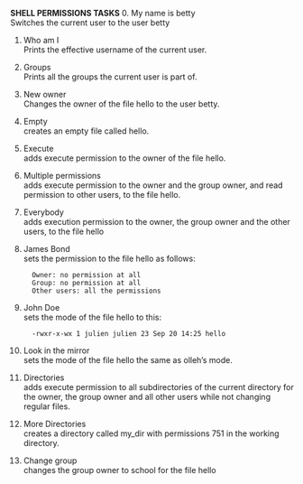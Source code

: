 **SHELL PERMISSIONS TASKS**
0. My name is betty  
	 Switches the current user to the user betty  

1. Who am I  
	 Prints the effective username of the current user.  

2. Groups  
	 Prints all the groups the current user is part of.  

3. New owner  
	 Changes the owner of the file hello to the user betty.  

4. Empty  
	 creates an empty file called hello.  

5. Execute  
	 adds execute permission to the owner of the file hello.  

6. Multiple permissions  
	 adds execute permission to the owner and the group owner, and read permission to other users, to the file hello.  

7. Everybody  
	 adds execution permission to the owner, the group owner and the other users, to the file hello  

8. James Bond  
	 sets the permission to the file hello as follows:  

		 Owner: no permission at all  
		 Group: no permission at all  
		 Other users: all the permissions   

9. John Doe  
	 sets the mode of the file hello to this:  

		 -rwxr-x-wx 1 julien julien 23 Sep 20 14:25 hello  

10. Look in the mirror  
	 sets the mode of the file hello the same as olleh’s mode.  

11. Directories  
	  adds execute permission to all subdirectories of the current directory for the owner, the group owner and all other users while not changing regular files.  

12. More Directories  
	 creates a directory called my_dir with permissions 751 in the working directory.  

13. Change group  
	 changes the group owner to school for the file hello  